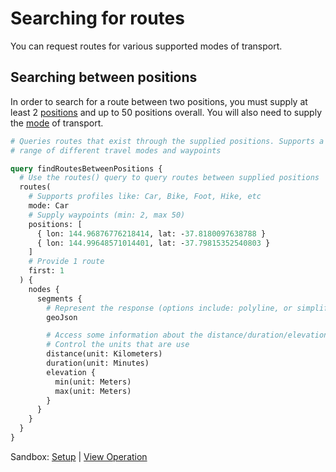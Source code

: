 # Searching for routes

You can request routes for various supported modes of transport.

## Searching between positions

In order to search for a route between two positions, you must supply at least 2
[positions](/reference/README.md#positioninput) and up to 50 positions overall.
You will also need to supply the
[mode](/reference/README.md#routesearchablemode) of transport.

```graphql
# Queries routes that exist through the supplied positions. Supports a wide
# range of different travel modes and waypoints

query findRoutesBetweenPositions {
  # Use the routes() query to query routes between supplied positions
  routes(
    # Supports profiles like: Car, Bike, Foot, Hike, etc
    mode: Car
    # Supply waypoints (min: 2, max 50)
    positions: [
      { lon: 144.96876776218414, lat: -37.8180097638788 }
      { lon: 144.99648571014401, lat: -37.79815352540803 }
    ]
    # Provide 1 route
    first: 1
  ) {
    nodes {
      segments {
        # Represent the response (options include: polyline, or simplify etc)
        geoJson

        # Access some information about the distance/duration/elevation
        # Control the units that are use
        distance(unit: Kilometers)
        duration(unit: Minutes)
        elevation {
          min(unit: Meters)
          max(unit: Meters)
        }
      }
    }
  }
}
```

Sandbox: [Setup](/topics/graphql/Apollo%20Sandbox/) |
[View Operation](https://studio.apollographql.com/sandbox/explorer?explorerURLState=N4IgJg9gxgrgtgUwHYBcQC4QGIAEBFGBAJwEsEBnHIiGFCnFACwEMUcEAPE8tp6mAOaMGjBDnIwADpIA2ZMDkkRyJFCQhJyAOhwBlKUqIpKzHAHcSYBAB0kuIsyQCxEAGY4wJV6+LJeDgDcEGRw4CCsTJAUzZgBPJRJUcltbAEdCIlicV0SwACUaOnIAIQQUMwRkAAVlVXVNHGBbHBxcAFVyMSYxfiKACgBKHHTiLJQIYYys3voAIzKK5HEDOQQFJRU1DWSkFpnyPuaW1r0DCCNKSWocmXo5AGsEdBwAYWYiABocYpJHr4AxCAQFBfAASvwQXzKUCOLTCVmebyIsJO+mkMiyMXiEESxhwfTgiWeACYvnBmBwcABWAAMAxRGzq22eAG0US1gDgZBpngBGAAs-K0AE4AGwADgA7KLJdLibzxfyBV8ZKxngBaADMkq04oVNJpwulmql4vFOAAvuzGlyeTgBULhWL+eKqZLeTSHZ6VWqcFqdZLhXqqZqqcSqfyaeKaZrLSiALoo3BVagBSxiXlUQo2XbHHJEHh8o5DJq5lpIcL0UvHY6dASIJKNa0tXB5BBXCh+EQ9ChKTRiPoQSRbBqJKAyGAIxQQDFyJCQnDncQkOCyLxZaH0ss1nDOCAAKXIGhS25ruAAglAoBRKEfEDhEq5zuSRzhmLNCt2PNwUI5rwB6MAYAcEd-2CBAAlYepmxOF4NBQagQm6HAYCQVRKCYVg3yIMQYE6GDPB4P8ED6VDVGeABpEhuUQOgCy3HdjiAkD6lItCUGeABZRJaAoBjGPYW5INfasBLhRI2PInBOLKYhyH4sTyQ4SSOOk2T6Jgq1TzjbctJaLSLRAC0gA)
